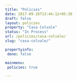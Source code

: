 ```yaml
---
title: "Policies"
date: 2017-09-26T13:44:12+05:30
draft: false
layout: policies
property: "Casa Colvale"
status: "In Process"
url: /policies/casa-colvale/
slug: "casa-colvale/"

propertyinfo:
 done: false

mainmenu:
 policies: true

---
```


